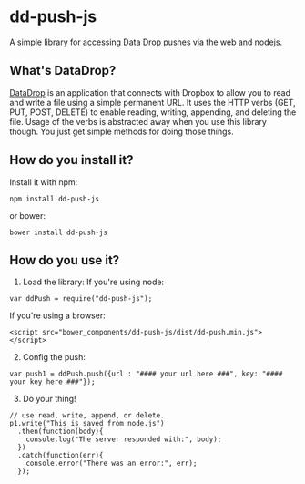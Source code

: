 # dd-push-js
A simple library for accessing Data Drop pushes via the web and nodejs.  

## What's DataDrop?
[DataDrop](https://www.datadropapp.com) is an application that connects with Dropbox to allow you to 
read and write a file using a simple permanent URL. It uses the HTTP verbs (GET, PUT, POST, DELETE) to 
enable reading, writing, appending, and deleting the file.  Usage of the verbs is abstracted away when you use 
this library though.  You just get simple methods for doing those things.  

## How do you install it?
Install it with npm: 
```
npm install dd-push-js
```
or bower:
```
bower install dd-push-js
```

## How do you use it?  

1.  Load the library: 
If you're using node:
``` 
var ddPush = require("dd-push-js");
```
If you're using a browser:
```
<script src="bower_components/dd-push-js/dist/dd-push.min.js"></script>
```  
2. Config the push:
```
var push1 = ddPush.push({url : "#### your url here ###", key: "#### your key here ###"});
```
3. Do your thing!
```
// use read, write, append, or delete.
p1.write("This is saved from node.js")
  .then(function(body){
    console.log("The server responded with:", body);
  })
  .catch(function(err){
    console.error("There was an error:", err);
  });
```
